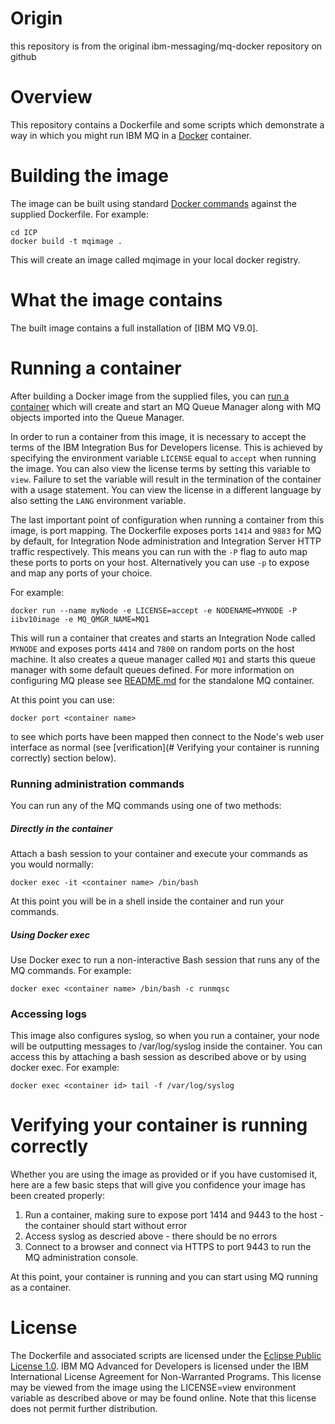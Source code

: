 # Origin

this repository is from the original ibm-messaging/mq-docker repository on github

# Overview

This repository contains a Dockerfile and some scripts which demonstrate a way in which you might run IBM MQ in a [Docker](https://www.docker.com/whatisdocker/) container.

# Building the image

The image can be built using standard [Docker commands](https://docs.docker.com/userguide/dockerimages/) against the supplied Dockerfile.  For example:

~~~
cd ICP
docker build -t mqimage .
~~~

This will create an image called mqimage in your local docker registry.

# What the image contains

The built image contains a full installation of [IBM MQ V9.0].  

# Running a container

After building a Docker image from the supplied files, you can [run a container](https://docs.docker.com/userguide/usingdocker/) which will create and start an MQ Queue Manager along with MQ objects imported into the Queue Manager.

In order to run a container from this image, it is necessary to accept the terms of the IBM Integration Bus for Developers license.  This is achieved by specifying the environment variable `LICENSE` equal to `accept` when running the image.  You can also view the license terms by setting this variable to `view`. Failure to set the variable will result in the termination of the container with a usage statement.  You can view the license in a different language by also setting the `LANG` environment variable.

The last important point of configuration when running a container from this image, is port mapping.  The Dockerfile exposes ports `1414` and `9883` for MQ by default, for Integration Node administration and Integration Server HTTP traffic respectively.  This means you can run with the `-P` flag to auto map these ports to ports on your host.  Alternatively you can use `-p` to expose and map any ports of your choice.

For example:

~~~
docker run --name myNode -e LICENSE=accept -e NODENAME=MYNODE -P iibv10image -e MQ_QMGR_NAME=MQ1
~~~

This will run a container that creates and starts an Integration Node called `MYNODE` and exposes ports `4414` and `7800` on random ports on the host machine. It also creates a queue manager called `MQ1` and starts this queue manager with some default queues defined.
For more information on configuring MQ please see [README.md](https://github.com/ibm-messaging/mq-docker/blob/master/README.md) for the standalone MQ container.

At this point you can use:
~~~
docker port <container name>
~~~

to see which ports have been mapped then connect to the Node's web user interface as normal (see [verification](# Verifying your container is running correctly) section below).

### Running administration commands

You can run any of the MQ commands using one of two methods:

##### Directly in the container

Attach a bash session to your container and execute your commands as you would normally:

~~~
docker exec -it <container name> /bin/bash
~~~

At this point you will be in a shell inside the container and run your commands.

##### Using Docker exec

Use Docker exec to run a non-interactive Bash session that runs any of the MQ commands.  For example:

~~~
docker exec <container name> /bin/bash -c runmqsc
~~~

### Accessing logs

This image also configures syslog, so when you run a container, your node will be outputting messages to /var/log/syslog inside the container.  You can access this by attaching a bash session as described above or by using docker exec.  For example:

~~~
docker exec <container id> tail -f /var/log/syslog
~~~

# Verifying your container is running correctly

Whether you are using the image as provided or if you have customised it, here are a few basic steps that will give you confidence your image has been created properly:

1. Run a container, making sure to expose port 1414 and 9443 to the host - the container should start without error
2. Access syslog as descried above - there should be no errors
3. Connect to a browser and connect via HTTPS to port 9443 to run the MQ administration console.

At this point, your container is running and you can start using MQ running as a container.


# License

The Dockerfile and associated scripts are licensed under the [Eclipse Public License 1.0](./LICENSE). 
IBM MQ Advanced for Developers is licensed under the IBM International License Agreement for Non-Warranted Programs. This license may be viewed from the image using the LICENSE=view environment variable as described above or may be found online. Note that this license does not permit further distribution.